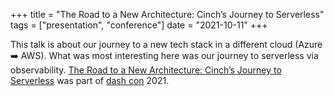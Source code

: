 +++
title =  "The Road to a New Architecture: Cinch’s Journey to Serverless"
tags = ["presentation", "conference"]
date = "2021-10-11"
+++

This talk is about our journey to a new tech stack in a different cloud (Azure ➡️ AWS). What was most interesting here was our journey to serverless via observability. [The Road to a New Architecture: Cinch’s Journey to Serverless](https://youtu.be/vlqxb7mIwBc) was part of [dash con](https://www.dashcon.io/) 2021.
